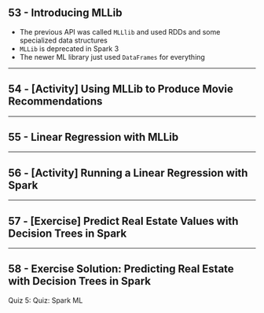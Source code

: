 ## 53 - Introducing MLLib
* The previous API was called `MLLlib` and used RDDs and some specialized data structures
* `MLLib` is deprecated in Spark 3
* The newer ML library just used `DataFrames` for everything

***

## 54 - [Activity] Using MLLib to Produce Movie Recommendations

***

## 55 - Linear Regression with MLLib

***

## 56 - [Activity] Running a Linear Regression with Spark

***

## 57 - [Exercise] Predict Real Estate Values with Decision Trees in Spark

***

## 58 - Exercise Solution: Predicting Real Estate with Decision Trees in Spark
Quiz 5: Quiz: Spark ML
